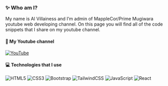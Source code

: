 ### ✨ Who am I?
My name is Al Villainess and I’m admin of MappleCor/Prime Mugiwara youtube web developing channel. On this page you will find all of the code snippets that I share on my youtube channel.

#### 🔗 My Youtube channel
[![YouTube](./assets/youtube.svg)](https://www.youtube.com/@Amugiwara2007)

#### 💻 Technologies that I use
![HTML5](./assets/html.svg) ![CSS3](./assets/css.svg) ![Bootstrap](./assets/bootstrap.svg) ![TailwindCSS](./assets/tailwind.svg) ![JavaScript](./assets/javascript.svg) ![React](./assets/react.svg)

